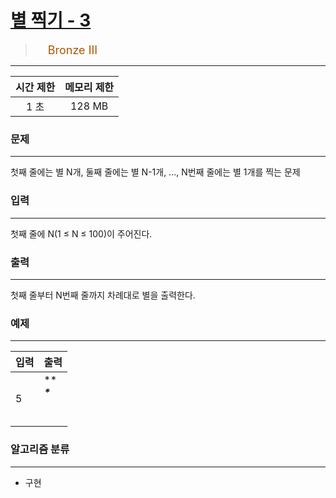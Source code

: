 # [별 찍기 - 3](https://www.acmicpc.net/problem/2440)

> <img src="https://d2gd6pc034wcta.cloudfront.net/tier/3.svg" width="16" heigth="21" style = "vertical-align: middle;"/>&nbsp;<span style="font-size: 18px; color: #ad5600;">Bronze III</span>

***

<div align="center">

|시간 제한|메모리 제한|
|:---:|:---:|
|1 초 |128 MB|

</div>

### 문제

***

첫째 줄에는 별 N개, 둘째 줄에는 별 N-1개, ..., N번째 줄에는 별 1개를 찍는 문제

### 입력

***

첫째 줄에 N(1 ≤ N ≤ 100)이 주어진다.

### 출력

***

첫째 줄부터 N번째 줄까지 차례대로 별을 출력한다.

### 예제

***

|입력|출력|
|:---|:---|
|5|*****<br/>****<br/>***<br/>**<br/>*|

### 알고리즘 분류

***

* 구현

